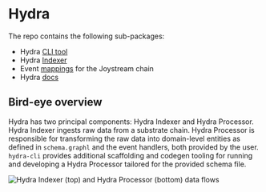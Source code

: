 # Hydra

The repo contains the following sub-packages:

* Hydra [CLI tool](substrate-query-framework/cli/)
* Hydra [Indexer](https://github.com/dzhelezov/hydra/tree/28c6d9e18dcc87b791a312fc098b07a2498946b7/substrate-query-framework/index-builder/README.md)
* Event [mappings](https://github.com/dzhelezov/hydra/tree/28c6d9e18dcc87b791a312fc098b07a2498946b7/joystream-query-node/README.md) for the Joystream chain
* Hydra [docs](docs/)

## Bird-eye overview

Hydra has two principal components: Hydra Indexer and Hydra Processor. Hydra Indexer ingests raw data from a substrate chain. Hydra Processor is responsible for transforming the raw data into domain-level entities as defined in `schema.graphl` and the event handlers, both provided by the user. `hydra-cli` provides additional scaffolding and codegen tooling for running and developing a Hydra Processor tailored for the provided schema file.

![Hydra Indexer \(top\) and Hydra Processor \(bottom\) data flows](.gitbook/assets/hydra-diagram.png)

